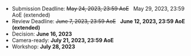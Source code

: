 - Submission Deadline: <s>May 24, 2023, 23:59 AoE</s> &nbsp; May 29, 2023, 23:59 AoE (extended)
- Review Deadline: <s>June 7, 2023, 23:59 AoE</s> &nbsp; **June 12, 2023, 23:59 AoE (extended)**
- Decision: **June 16, 2023**
- Camera-ready: **July 21, 2023, 23:59 AoE**
- Workshop: **July 28, 2023**